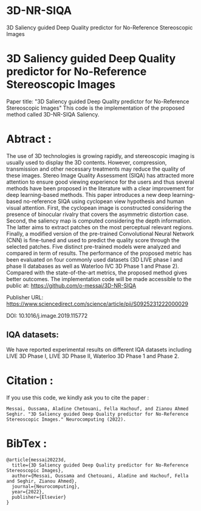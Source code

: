 # 3D-NR-SIQA
3D Saliency guided Deep Quality predictor for No-Reference Stereoscopic Images

# 3D Saliency guided Deep Quality predictor for No-Reference Stereoscopic Images
Paper title: "3D Saliency guided Deep Quality predictor for No-Reference Stereoscopic Images"
This code is the implementation of the proposed method called 3D-NR-SIQA Saliency.

# Abtract :

The use of 3D technologies is growing rapidly, and stereoscopic imaging is usually used to display the 3D contents. However, compression, transmission and other necessary treatments may reduce the quality of these images. Stereo Image Quality Assessment (SIQA) has attracted more attention to ensure good viewing experience for the users and thus several methods have been proposed in the literature with a clear improvement for deep learning-based methods. This paper introduces a new deep learning-based no-reference SIQA using cyclopean view hypothesis and human visual attention. First, the cyclopean image is constructed considering the presence of binocular rivalry that covers the asymmetric distortion case. Second, the saliency map is computed considering the depth information. The latter aims to extract patches on the most perceptual relevant regions. Finally, a modified version of the pre-trained Convolutional Neural Network (CNN) is fine-tuned and used to predict the quality score through the selected patches. Five distinct pre-trained models were analyzed and compared in term of results. The performance of the proposed metric has been evaluated on four commonly used datasets (3D LIVE phase I and phase II databases as well as Waterloo IVC 3D Phase 1 and Phase 2). Compared with the state-of-the-art metrics, the proposed method gives better outcomes. The implementation code will be made accessible to the public at: https://github.com/o-messai/3D-NR-SIQA

Publisher URL: https://www.sciencedirect.com/science/article/pii/S0925231222000029

DOI: 10.1016/j.image.2019.115772

## IQA datasets:

We have reported experimental results on different IQA datasets including LIVE 3D Phase I, LIVE 3D Phase II, Waterloo 3D Phase 1 and Phase 2.

# Citation :

If you use this code, we kindly ask you to cite the paper :
```
Messai, Oussama, Aladine Chetouani, Fella Hachouf, and Zianou Ahmed Seghir. "3D Saliency guided Deep Quality predictor for No-Reference Stereoscopic Images." Neurocomputing (2022).
```
# BibTex :
```
@article{messai20223d,
  title={3D Saliency guided Deep Quality predictor for No-Reference Stereoscopic Images},
  author={Messai, Oussama and Chetouani, Aladine and Hachouf, Fella and Seghir, Zianou Ahmed},
  journal={Neurocomputing},
  year={2022},
  publisher={Elsevier}
}
```




